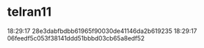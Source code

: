 # telran11
18:29:17
28e3dabfbdbb61965f90030de41146da2b619235
18:29:17
06feedf5c053f38141ddd51bbbd03cb65a8edf52
